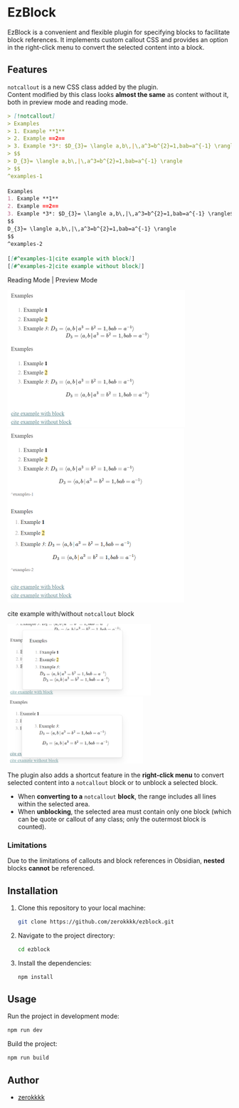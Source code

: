# EzBlock

EzBlock is a convenient and flexible plugin for specifying blocks to facilitate block references. It implements custom callout CSS and provides an option in the right-click menu to convert the selected content into a block.

## Features

`notcallout` is a new CSS class added by the plugin.  
Content modified by this class looks **almost the same** as content without it, both in preview mode and reading mode.

```markdown
> [!notcallout]
> Examples
> 1. Example **1**
> 2. Example ==2==
> 3. Example *3*: $D_{3}= \langle a,b\,|\,a^3=b^{2}=1,bab=a^{-1} \rangle$
> $$
> D_{3}= \langle a,b\,|\,a^3=b^{2}=1,bab=a^{-1} \rangle
> $$
^examples-1

Examples
1. Example **1**
2. Example ==2==
3. Example *3*: $D_{3}= \langle a,b\,|\,a^3=b^{2}=1,bab=a^{-1} \rangle$
$$
D_{3}= \langle a,b\,|\,a^3=b^{2}=1,bab=a^{-1} \rangle
$$
^examples-2

[[#^examples-1|cite example with block]]
[[#^examples-2|cite example without block]]
```

Reading Mode   |   Preview Mode

<img src=".\screenshots\image-20250205160910784.png" alt="image-20250205160910784" style="zoom:50%;" /><img src=".\screenshots\image-20250205161940182.png" alt="image-20250205161940182" style="zoom:50%;" />

cite example with/without `notcallout` block

<img src=".\screenshots\image-20250205160939506.png" alt="image-20250205160939506" style="zoom:40%;" /><img src=".\screenshots\image-20250205161121287.png" alt="image-20250205161121287" style="zoom:40%;" />

The plugin also adds a shortcut feature in the **right-click menu** to convert selected content into a `notcallout` block or to unblock a selected block.
- When **converting to a** `notcallout` **block**, the range includes all lines within the selected area.
- When **unblocking**, the selected area must contain only one block (which can be quote or callout of any class; only the outermost block is counted).

### Limitations

Due to the limitations of callouts and block references in Obsidian, **nested** blocks **cannot** be referenced.



## Installation

1. Clone this repository to your local machine:
    ```sh
    git clone https://github.com/zerokkkk/ezblock.git
    ```
2. Navigate to the project directory:
    ```sh
    cd ezblock
    ```
3. Install the dependencies:
    ```sh
    npm install
    ```

## Usage

Run the project in development mode:
```sh
npm run dev
```

Build the project:
```sh
npm run build
```

## Author

* [zerokkkk](https://github.com/zerokkkk)
